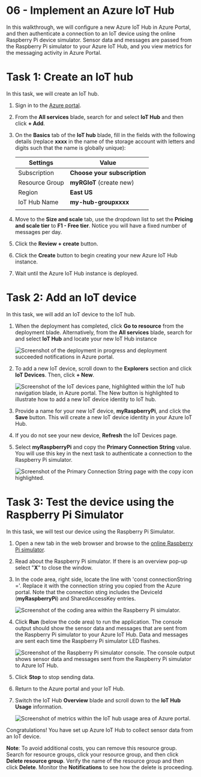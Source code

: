 # 06 - Implement an Azure IoT Hub

In this walkthrough, we will configure a new Azure IoT Hub in Azure Portal, and then authenticate a connection to an IoT device using the online Raspberry Pi device simulator. Sensor data and messages are passed from the Raspberry Pi simulator to your Azure IoT Hub, and you view metrics for the messaging activity in Azure Portal.

# Task 1: Create an IoT hub 

In this task, we will create an IoT hub. 

1. Sign in to the [Azure portal](https://portal.azure.com).

2. From the **All services** blade, search for and select **IoT Hub** and then click **+ Add**.

3. On the **Basics** tab of the **IoT hub** blade, fill in the fields with the following details (replace **xxxx** in the name of the storage account with letters and digits such that the name is globally unique):

    | Settings | Value |
    |--|--|
    | Subscription | **Choose your subscription** |
    | Resource Group |  **myRGIoT** (create new)|
    | Region | **East US** |
    | IoT Hub Name | **my-hub-groupxxxx** |
    | | |	

4. Move to the **Size and scale** tab, use the dropdown list to set the **Pricing and scale tier** to **F1 - Free tier**. Notice you will have a fixed number of messages per day. 

5. Click the **Review + create** button.

6. Click the **Create** button to begin creating your new Azure IoT Hub instance.

7. Wait until the Azure IoT Hub instance is deployed. 

# Task 2: Add an IoT device

In this task, we will add an IoT device to the IoT hub. 

1. When the deployment has completed, click **Go to resource** from the deployment blade. Alternatively, from the **All services** blade, search for and select **IoT Hub** and locate your new IoT Hub instance

	![Screenshot of the deployment in progress and deployment succeeded notifications in Azure portal.](../images/0601.png)

2. To add a new IoT device, scroll down to the **Explorers** section and click **IoT Devices**. Then, click **+ New**.

	![Screenshot of the IoT devices pane, highlighted within the IoT hub navigation blade, in Azure portal. The New button is highlighted to illustrate how to add a new IoT device identity to IoT hub.](../images/0602.png)

3. Provide a name for your new IoT device, **myRaspberryPi**, and click the **Save** button. This will create a new IoT device identity in your Azure IoT Hub.

4. If you do not see your new device, **Refresh** the IoT Devices page. 

5. Select **myRaspberryPi** and copy the **Primary Connection String** value. You will use this key in the next task to authenticate a connection to the Raspberry Pi simulator.

	![Screenshot of the Primary Connection String page with the copy icon highlighted.](../images/0603.png)

# Task 3: Test the device using the Raspberry Pi Simulator

In this task, we will test our device using the Raspberry Pi Simulator. 

1. Open a new tab in the web browser and browse to the [online Raspberry Pi simulator](https://azure-samples.github.io/raspberry-pi-web-simulator/#Getstarted). 

2. Read about the Raspberry Pi simulator. If there is an overview pop-up select "**X**" to close the window.

3. In the code area, right side, locate the line with 'const connectionString ='. Replace it with the connection string you copied from the Azure portal. Note that the connection sting includes the DeviceId (**myRaspberryPi**) and SharedAccessKey entries.

	![Screenshot of the coding area within the Raspberry Pi simulator.](../images/0604.png)

4. Click **Run** (below the code area) to run the application. The console output should show the sensor data and messages that are sent from the Raspberry Pi simulator to your Azure IoT Hub. Data and messages are sent each time the Raspberry Pi simulator LED flashes. 

	![Screenshot of the Raspberry Pi simulator console.  The console output shows sensor data and messages sent from the Raspberry Pi simulator to Azure IoT Hub.](../images/0605.png)

5. Click **Stop** to stop sending data.

6. Return to the Azure portal and your IoT Hub.

7. Switch the IoT Hub **Overview** blade and scroll down to the **IoT Hub Usage** information.

	![Screenshot of metrics within the IoT hub usage area of Azure portal.](../images/0606.png)


Congratulations! You have set up Azure IoT Hub to collect sensor data from an IoT device.

**Note**: To avoid additional costs, you can remove this resource group. Search for resource groups, click your resource group, and then click **Delete resource group**. Verify the name of the resource group and then click **Delete**. Monitor the **Notifications** to see how the delete is proceeding.

